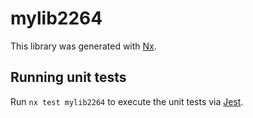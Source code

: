 # mylib2264

This library was generated with [Nx](https://nx.dev).

## Running unit tests

Run `nx test mylib2264` to execute the unit tests via [Jest](https://jestjs.io).
